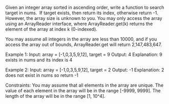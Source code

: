 Given an integer array sorted in ascending order, write a function to search target in nums.  If target exists, then return its index, otherwise return -1. However, the array size is unknown to you. You may only access the array using an ArrayReader interface, where ArrayReader.get(k) returns the element of the array at index k (0-indexed).

You may assume all integers in the array are less than 10000, and if you access the array out of bounds, ArrayReader.get will return 2,147,483,647.

Example 1:
Input: array = [-1,0,3,5,9,12], target = 9
Output: 4
Explanation: 9 exists in nums and its index is 4

Example 2:
Input: array = [-1,0,3,5,9,12], target = 2
Output: -1
Explanation: 2 does not exist in nums so return -1
 

Constraints:
You may assume that all elements in the array are unique.
The value of each element in the array will be in the range [-9999, 9999].
The length of the array will be in the range [1, 10^4].